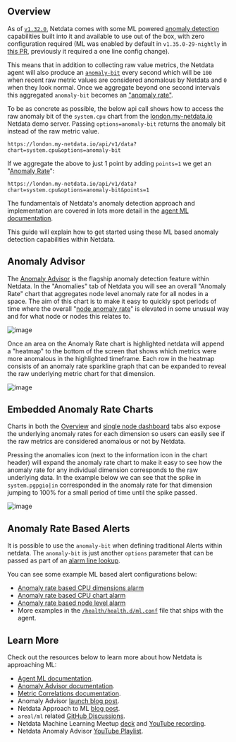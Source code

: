 <!--
title: "Machine learning (ML) powered anomaly detection"
description: "Detect anomalies in any system, container, or application in your infrastructure with machine learning and the open-source Netdata Agent."
image: /img/seo/guides/monitor/anomaly-detection.png
author: "Andrew Maguire"
author_title: "Analytics & ML Lead"
author_img: "/img/authors/andy-maguire.jpg"
custom_edit_url: https://github.com/netdata/netdata/edit/master/docs/guides/monitor/anomaly-detection.md
-->



## Overview

As of [`v1.32.0`](https://github.com/netdata/netdata/releases/tag/v1.32.0), Netdata comes with some ML powered [anomaly detection](https://en.wikipedia.org/wiki/Anomaly_detection) capabilities built into it and available to use out of the box, with zero configuration required (ML was enabled by default in `v1.35.0-29-nightly` in [this PR](https://github.com/netdata/netdata/pull/13158), previously it required a one line config change).

This means that in addition to collecting raw value metrics, the Netdata agent will also produce an [`anomaly-bit`](https://learn.netdata.cloud/docs/agent/ml#anomaly-bit---100--anomalous-0--normal) every second which will be `100` when recent raw metric values are considered anomalous by Netdata and `0` when they look normal. Once we aggregate beyond one second intervals this aggregated `anomaly-bit` becomes an ["anomaly rate"](https://learn.netdata.cloud/docs/agent/ml#anomaly-rate---averageanomaly-bit).

To be as concrete as possible, the below api call shows how to access the raw anomaly bit of the `system.cpu` chart from the [london.my-netdata.io](https://london.my-netdata.io) Netdata demo server. Passing `options=anomaly-bit` returns the anomaly bit instead of the raw metric value.

```
https://london.my-netdata.io/api/v1/data?chart=system.cpu&options=anomaly-bit
```

If we aggregate the above to just 1 point by adding `points=1` we get an "[Anomaly Rate](https://learn.netdata.cloud/docs/agent/ml#anomaly-rate---averageanomaly-bit)":

```
https://london.my-netdata.io/api/v1/data?chart=system.cpu&options=anomaly-bit&points=1
```

The fundamentals of Netdata's anomaly detection approach and implementation are covered in lots more detail in the [agent ML documentation](https://learn.netdata.cloud/docs/agent/ml). 

This guide will explain how to get started using these ML based anomaly detection capabilities within Netdata.

## Anomaly Advisor

The [Anomaly Advisor](https://learn.netdata.cloud/docs/cloud/insights/anomaly-advisor) is the flagship anomaly detection feature within Netdata. In the "Anomalies" tab of Netdata you will see an overall "Anomaly Rate" chart that aggregates node level anomaly rate for all nodes in a space. The aim of this chart is to make it easy to quickly spot periods of time where the overall "[node anomaly rate](https://learn.netdata.cloud/docs/agent/ml#node-anomaly-rate)" is elevated in some unusual way and for what node or nodes this relates to.

![image](https://user-images.githubusercontent.com/2178292/175928290-490dd8b9-9c55-4724-927e-e145cb1cc837.png)

Once an area on the Anomaly Rate chart is highlighted netdata will append a "heatmap" to the bottom of the screen that shows which metrics were more anomalous in the highlighted timeframe. Each row in the heatmap consists of an anomaly rate sparkline graph that can be expanded to reveal the raw underlying metric chart for that dimension.

![image](https://user-images.githubusercontent.com/2178292/175929162-02c8fe69-cc4f-4cf4-9b3a-a5e559a6feca.png)

## Embedded Anomaly Rate Charts

Charts in both the [Overview](https://learn.netdata.cloud/docs/cloud/visualize/overview) and [single node dashboard](https://learn.netdata.cloud/docs/cloud/visualize/overview#jump-to-single-node-dashboards) tabs also expose the underlying anomaly rates for each dimension so users can easily see if the raw metrics are considered anomalous or not by Netdata.

Pressing the anomalies icon (next to the information icon in the chart header) will expand the anomaly rate chart to make it easy to see how the anomaly rate for any individual dimension corresponds to the raw underlying data. In the example below we can see that the spike in `system.pgpgio|in` corresponded in the anomaly rate for that dimension jumping to 100% for a small period of time until the spike passed.

![image](https://user-images.githubusercontent.com/2178292/175933078-5dd951ff-7709-4bb9-b4be-34199afb3945.png)

## Anomaly Rate Based Alerts

It is possible to use the `anomaly-bit` when defining traditional Alerts within netdata. The `anomaly-bit` is just another `options` parameter that can be passed as part of an [alarm line lookup](https://learn.netdata.cloud/docs/agent/health/reference#alarm-line-lookup). 

You can see some example ML based alert configurations below:

- [Anomaly rate based CPU dimensions alarm](https://learn.netdata.cloud/docs/agent/health/reference#example-8---anomaly-rate-based-cpu-dimensions-alarm)
- [Anomaly rate based CPU chart alarm](https://learn.netdata.cloud/docs/agent/health/reference#example-9---anomaly-rate-based-cpu-chart-alarm)
- [Anomaly rate based node level alarm](https://learn.netdata.cloud/docs/agent/health/reference#example-10---anomaly-rate-based-node-level-alarm)
- More examples in the [`/health/health.d/ml.conf`](https://github.com/netdata/netdata/blob/master/health/health.d/ml.conf) file that ships with the agent.

## Learn More

Check out the resources below to learn more about how Netdata is approaching ML:

- [Agent ML documentation](https://learn.netdata.cloud/docs/agent/ml).
- [Anomaly Advisor documentation](https://learn.netdata.cloud/docs/cloud/insights/anomaly-advisor).
- [Metric Correlations documentation](https://learn.netdata.cloud/docs/cloud/insights/metric-correlations).
- Anomaly Advisor [launch blog post](https://www.netdata.cloud/blog/introducing-anomaly-advisor-unsupervised-anomaly-detection-in-netdata/).
- Netdata Approach to ML [blog post](https://www.netdata.cloud/blog/our-approach-to-machine-learning/).
- `areal/ml` related [GitHub Discussions](https://github.com/netdata/netdata/discussions?discussions_q=label%3Aarea%2Fml).
- Netdata Machine Learning Meetup [deck](https://docs.google.com/presentation/d/1rfSxktg2av2k-eMwMbjN0tXeo76KC33iBaxerYinovs/edit?usp=sharing) and [YouTube recording](https://www.youtube.com/watch?v=eJGWZHVQdNU).
- Netdata Anomaly Advisor [YouTube Playlist](https://youtube.com/playlist?list=PL-P-gAHfL2KPeUcCKmNHXC-LX-FfdO43j). 
